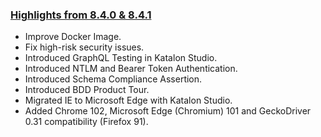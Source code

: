 ### [Highlights from 8.4.0 & 8.4.1](https://docs.katalon.com/katalon-studio/new/version-8x.html)

* Improve Docker Image.
* Fix high-risk security issues.
* Introduced GraphQL Testing in Katalon Studio. 
* Introduced NTLM and Bearer Token Authentication.
* Introduced Schema Compliance Assertion.
* Introduced BDD Product Tour.
* Migrated IE to Microsoft Edge with Katalon Studio.
* Added Chrome 102, Microsoft Edge (Chromium) 101 and GeckoDriver 0.31 compatibility (Firefox 91).
